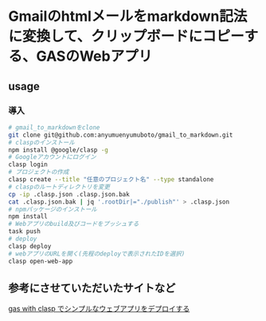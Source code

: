 
# Gmailのhtmlメールをmarkdown記法に変換して、クリップボードにコピーする、GASのWebアプリ


## usage

### 導入

```bash
# gmail_to_markdownをclone
git clone git@github.com:anyumuenyumuboto/gmail_to_markdown.git
# claspのインストール
npm install @google/clasp -g
# Googleアカウントにログイン
clasp login
# プロジェクトの作成
clasp create --title "任意のプロジェクト名" --type standalone
# claspのルートディレクトリを変更
cp -ip .clasp.json .clasp.json.bak
cat .clasp.json.bak | jq '.rootDir|="./publish"' > .clasp.json
# npmパッケージのインストール
npm install
# Webアプリのbuild及びコードをプッシュする
task push
# deploy
clasp deploy
# webアプリのURLを開く(先程のdeployで表示されたIDを選択)
clasp open-web-app
```


## 参考にさせていただいたサイトなど

[gas with clasp でシンプルなウェブアプリをデプロイする](https://zenn.dev/haruyuki_16278/scraps/de8f0c1096ee83)




